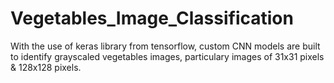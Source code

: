 # Vegetables_Image_Classification
With the use of keras library from tensorflow, custom CNN models are built to identify grayscaled vegetables images, particulary images of 31x31 pixels &amp; 128x128 pixels.
